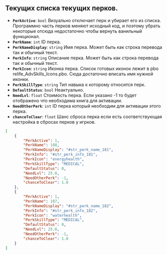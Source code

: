 ## Текущих списка текущих перков.


- **`PerkActive`**: `bool` Визуально отключает перк и убирает его из списка. Программно часть перков меняют исходный код, и поэтому убрать некоторые отсюда недостаточно чтобы вернуть ванильный функционал.
- **`PerkName`**: `int` ID перка.
- **`PerkNameDisplay`**: `string` Имя перка. Может быть как строка перевода так и обычный текст.
- **`PerkInfo`**: `string` Описание перка. Может быть как строка перевода так и обычный текст.
- **`PerkIcon`**: `string` Иконка перка. Список готовых иконок лежит в pbo relife_AdvSkills_Icons.pbo. Сюда достаточно вписать имя нужной иконки.
- **`PerkSkillType`**: `string` Тип навыка к которому относится перк.
- **`DefaultStatus`**: `bool` Неактуально.
- **`NeedLvl`**: `float` Стоимость перка. Если указано -1 то будет отображено что необходима книга для активации.
- **`NeedOtherPerk`**: `int` ID перка который необходим для активации этого перка.
- **`chanceToClear`**: `float` Шанс сброса перка если есть соответствующая настройка в сбросах перков у игрков.


```json
[
    {
        "PerkActive": 1,
        "PerkName": 188,
        "PerkNameDisplay": "#str_perk_name_181",
        "PerkInfo": "#str_perk_info_181",
        "PerkIcon": "energyhealth",
        "PerkSkillType": "MEDICAL",
        "DefaultStatus": 0,
        "NeedLvl": 25.0,
        "NeedOtherPerk": -1,
        "chanceToClear": 1.0
    },
    {
        "PerkActive": 1,
        "PerkName": 187,
        "PerkNameDisplay": "#str_perk_name_182",
        "PerkInfo": "#str_perk_info_182",
        "PerkIcon": "waterhealth",
        "PerkSkillType": "MEDICAL",
        "DefaultStatus": 0,
        "NeedLvl": 25.0,
        "NeedOtherPerk": -1,
        "chanceToClear": 1.0
    }
]
```
